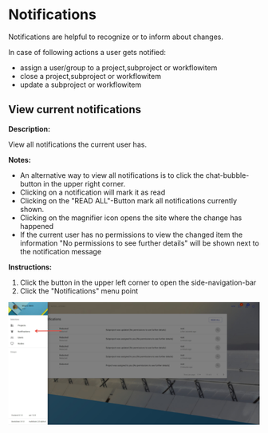 # Notifications

Notifications are helpful to recognize or to inform about changes.

In case of following actions a user gets notified:

- assign a user/group to a project,subproject or workflowitem
- close a project,subproject or workflowitem
- update a subproject or workflowitem

## View current notifications

**Description:**

View all notifications the current user has.

**Notes:**

- An alternative way to view all notifications is to click the chat-bubble-button in the upper right corner.
- Clicking on a notification will mark it as read
- Clicking on the "READ ALL"-Button mark all notifications currently shown.
- Clicking on the magnifier icon opens the site where the change has happened
- If the current user has no permissions to view the changed item the information "No permissions to see further details"
  will be shown next to the notification message

**Instructions:**

1. Click the button in the upper left corner to open the side-navigation-bar
2. Click the "Notifications" menu point

![view notifications](../uploads/Screenshots/view_notifications.jpg)
